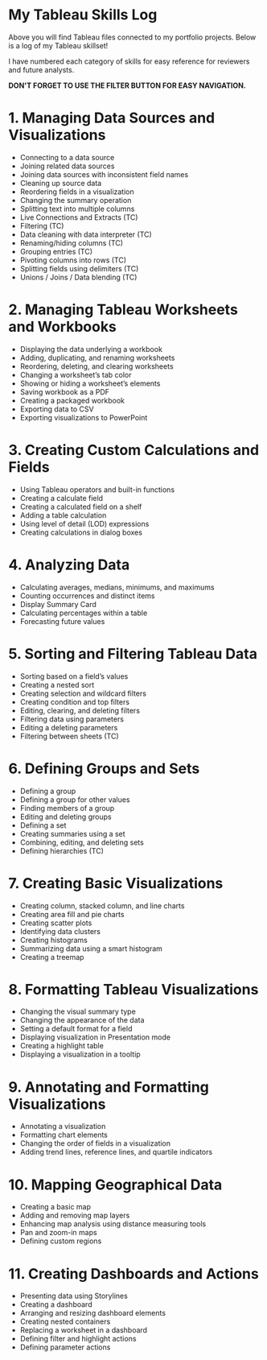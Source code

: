 # My Tableau Skills Log

Above you will find Tableau files connected to my portfolio projects. Below is a log of my Tableau skillset!

I have numbered each category of skills for easy reference for reviewers and future analysts.

**DON'T FORGET TO USE THE FILTER BUTTON FOR EASY NAVIGATION.**

# 1. Managing Data Sources and Visualizations

* Connecting to a data source
* Joining related data sources
* Joining data sources with inconsistent field names 
* Cleaning up source data
* Reordering fields in a visualization
* Changing the summary operation
* Splitting text into multiple columns
* Live Connections and Extracts (TC)
* Filtering (TC)
* Data cleaning with data interpreter (TC)
* Renaming/hiding columns (TC)
* Grouping entries (TC)
* Pivoting columns into rows (TC)
* Splitting fields using delimiters (TC)
* Unions / Joins / Data blending (TC)
 

# 2. Managing Tableau Worksheets and Workbooks

* Displaying the data underlying a workbook
* Adding, duplicating, and renaming worksheets
* Reordering, deleting, and clearing worksheets
* Changing a worksheet’s tab color
* Showing or hiding a worksheet’s elements
* Saving workbook as a PDF 
* Creating a packaged workbook
* Exporting data to CSV
* Exporting visualizations to PowerPoint

# 3. Creating Custom Calculations and Fields

* Using Tableau operators and built-in functions
* Creating a calculate field 
* Creating  a calculated field on a shelf
* Adding a table calculation 
* Using level of detail (LOD) expressions
* Creating calculations in dialog boxes

# 4. Analyzing Data

* Calculating averages, medians, minimums, and maximums
* Counting occurrences and distinct items
* Display Summary Card
* Calculating percentages within a table
* Forecasting future values

# 5. Sorting and Filtering Tableau Data

* Sorting based on a field’s values
* Creating a nested sort
* Creating selection and wildcard filters
* Creating condition and top filters
* Editing, clearing, and deleting filters 
* Filtering data using parameters 
* Editing a deleting parameters
* Filtering between sheets (TC)

# 6. Defining Groups and Sets

* Defining a group 
* Defining a group for other values
* Finding members of a group
* Editing and deleting groups
* Defining a set 
* Creating summaries using a set
* Combining, editing, and deleting sets
* Defining hierarchies (TC)

# 7. Creating Basic Visualizations

* Creating column, stacked column, and line charts 
* Creating area fill and pie charts 
* Creating scatter plots
* Identifying data clusters
* Creating histograms
* Summarizing data using a smart histogram 
* Creating a treemap 

# 8. Formatting Tableau Visualizations

* Changing the visual summary type
* Changing the appearance of the data 
* Setting a default format for a field
* Displaying visualization in Presentation mode
* Creating a highlight table
* Displaying a visualization in a tooltip

# 9. Annotating and Formatting Visualizations

* Annotating a visualization 
* Formatting chart elements
* Changing the order of fields in a visualization
* Adding trend lines, reference lines, and quartile indicators

# 10. Mapping Geographical Data

* Creating a basic map 
* Adding and removing map layers 
* Enhancing map analysis using distance measuring tools
* Pan and zoom-in maps
* Defining custom regions

# 11. Creating Dashboards and Actions

* Presenting data using Storylines
* Creating a dashboard
* Arranging and resizing dashboard elements
* Creating nested containers
* Replacing a worksheet in a dashboard
* Defining filter and highlight actions
* Defining parameter actions

